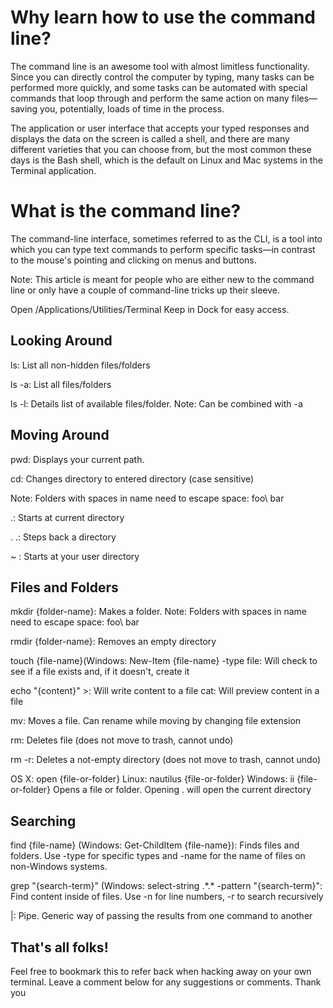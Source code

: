 # Why learn how to use the command line?

The command line is an awesome tool with almost limitless functionality. Since you can directly control the computer by typing, many tasks can be performed more quickly, and some tasks can be automated with special commands that loop through and perform the same action on many files—saving you, potentially, loads of time in the process.

The application or user interface that accepts your typed responses and displays the data on the screen is called a shell, and there are many different varieties that you can choose from, but the most common these days is the Bash shell, which is the default on Linux and Mac systems in the Terminal application.

# What is the command line?

The command-line interface, sometimes referred to as the CLI, is a tool into which you can type text commands to perform specific tasks—in contrast to the mouse's pointing and clicking on menus and buttons.

Note: This article is meant for people who are either new to the command line or only have a couple of command-line tricks up their sleeve.

Open /Applications/Utilities/Terminal Keep in Dock for easy access.

## Looking Around

ls: List all non-hidden files/folders

ls -a: List all files/folders

ls -l: Details list of available files/folder. Note: Can be combined with -a

## Moving Around

pwd: Displays your current path.

cd: Changes directory to entered directory (case sensitive)

Note: Folders with spaces in name need to escape space: foo\ bar

.: Starts at current directory

. .: Steps back a directory

~ : Starts at your user directory

## Files and Folders

mkdir {folder-name}: Makes a folder.
Note: Folders with spaces in name need to escape space: foo\ bar

rmdir {folder-name}: Removes an empty directory

touch {file-name}(Windows: New-Item {file-name} -type file: Will check to see if a file exists and, if it doesn't, create it

echo "{content}" >: Will write content to a file
cat: Will preview content in a file

mv: Moves a file. Can rename while moving by changing file extension

rm: Deletes file (does not move to trash, cannot undo)

rm -r: Deletes a not-empty directory (does not move to trash, cannot undo)

OS X: open {file-or-folder}
Linux: nautilus {file-or-folder}
Windows: ii {file-or-folder} Opens a file or folder.
Opening . will open the current directory

## Searching

find {file-name} (Windows: Get-ChildItem {file-name}): Finds files and folders. Use -type for specific types and -name for the name of files on non-Windows systems.

grep "{search-term}" (Windows: select-string .\*.* -pattern "{search-term}": Find content inside of files. Use -n for line numbers, -r to search recursively

|: Pipe. Generic way of passing the results from one command to another

## That's all folks!

Feel free to bookmark this to refer back when hacking away on your own terminal. Leave a comment below for any suggestions or comments. Thank you
